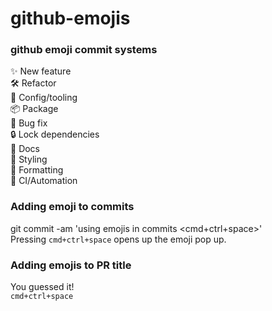 # github-emojis

### github emoji commit systems
✨ New feature  
🛠 Refactor  
🔧 Config/tooling  
📦 Package  
🐛 Bug fix  
🔒 Lock dependencies  
📝 Docs  
💄 Styling  
💅 Formatting  
🤖 CI/Automation  

### Adding emoji to commits
git commit -am 'using emojis in commits <cmd+ctrl+space>'  
Pressing `cmd+ctrl+space` opens up the emoji pop up.

### Adding emojis to PR title
You guessed it!  
`cmd+ctrl+space`
